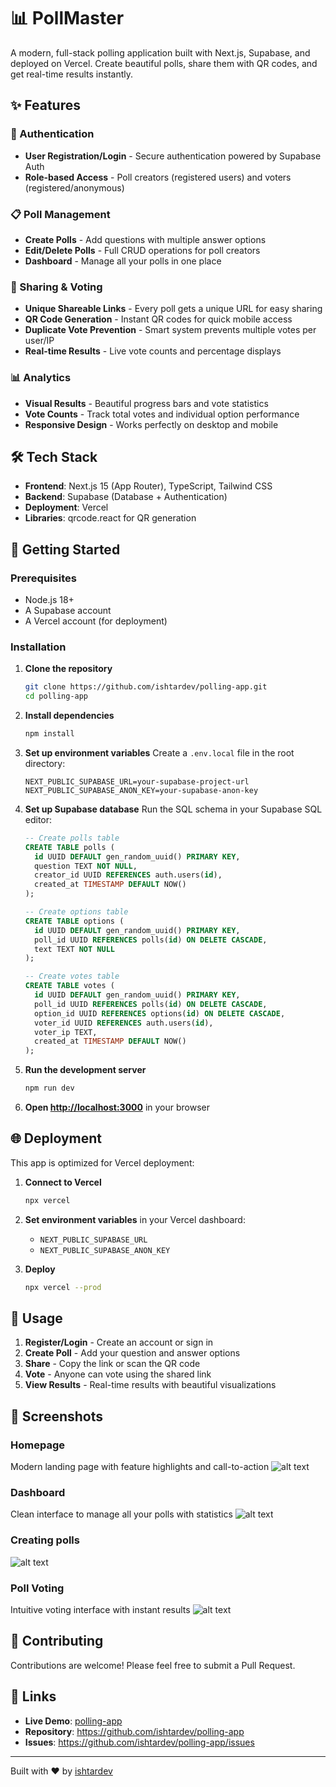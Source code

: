 
# 📊 PollMaster

A modern, full-stack polling application built with Next.js, Supabase, and deployed on Vercel. Create beautiful polls, share them with QR codes, and get real-time results instantly.

## ✨ Features

### 🔐 Authentication
- **User Registration/Login** - Secure authentication powered by Supabase Auth
- **Role-based Access** - Poll creators (registered users) and voters (registered/anonymous)

### 📋 Poll Management
- **Create Polls** - Add questions with multiple answer options
- **Edit/Delete Polls** - Full CRUD operations for poll creators
- **Dashboard** - Manage all your polls in one place

### 🔗 Sharing & Voting
- **Unique Shareable Links** - Every poll gets a unique URL for easy sharing
- **QR Code Generation** - Instant QR codes for quick mobile access
- **Duplicate Vote Prevention** - Smart system prevents multiple votes per user/IP
- **Real-time Results** - Live vote counts and percentage displays

### 📊 Analytics
- **Visual Results** - Beautiful progress bars and vote statistics
- **Vote Counts** - Track total votes and individual option performance
- **Responsive Design** - Works perfectly on desktop and mobile

## 🛠️ Tech Stack

- **Frontend**: Next.js 15 (App Router), TypeScript, Tailwind CSS
- **Backend**: Supabase (Database + Authentication)
- **Deployment**: Vercel
- **Libraries**: qrcode.react for QR generation

## 🚀 Getting Started

### Prerequisites
- Node.js 18+ 
- A Supabase account
- A Vercel account (for deployment)

### Installation

1. **Clone the repository**
   ```bash
   git clone https://github.com/ishtardev/polling-app.git
   cd polling-app
   ```

2. **Install dependencies**
   ```bash
   npm install
   ```

3. **Set up environment variables**
   Create a `.env.local` file in the root directory:
   ```env
   NEXT_PUBLIC_SUPABASE_URL=your-supabase-project-url
   NEXT_PUBLIC_SUPABASE_ANON_KEY=your-supabase-anon-key
   ```

4. **Set up Supabase database**
   Run the SQL schema in your Supabase SQL editor:
   ```sql
   -- Create polls table
   CREATE TABLE polls (
     id UUID DEFAULT gen_random_uuid() PRIMARY KEY,
     question TEXT NOT NULL,
     creator_id UUID REFERENCES auth.users(id),
     created_at TIMESTAMP DEFAULT NOW()
   );

   -- Create options table
   CREATE TABLE options (
     id UUID DEFAULT gen_random_uuid() PRIMARY KEY,
     poll_id UUID REFERENCES polls(id) ON DELETE CASCADE,
     text TEXT NOT NULL
   );

   -- Create votes table
   CREATE TABLE votes (
     id UUID DEFAULT gen_random_uuid() PRIMARY KEY,
     poll_id UUID REFERENCES polls(id) ON DELETE CASCADE,
     option_id UUID REFERENCES options(id) ON DELETE CASCADE,
     voter_id UUID REFERENCES auth.users(id),
     voter_ip TEXT,
     created_at TIMESTAMP DEFAULT NOW()
   );
   ```

5. **Run the development server**
   ```bash
   npm run dev
   ```

6. **Open [http://localhost:3000](http://localhost:3000)** in your browser

## 🌐 Deployment

This app is optimized for Vercel deployment:

1. **Connect to Vercel**
   ```bash
   npx vercel
   ```

2. **Set environment variables** in your Vercel dashboard:
   - `NEXT_PUBLIC_SUPABASE_URL`
   - `NEXT_PUBLIC_SUPABASE_ANON_KEY`

3. **Deploy**
   ```bash
   npx vercel --prod
   ```

## 📱 Usage

1. **Register/Login** - Create an account or sign in
2. **Create Poll** - Add your question and answer options
3. **Share** - Copy the link or scan the QR code
4. **Vote** - Anyone can vote using the shared link
5. **View Results** - Real-time results with beautiful visualizations

## 🎨 Screenshots

### Homepage
Modern landing page with feature highlights and call-to-action
![alt text](image.png)
### Dashboard
Clean interface to manage all your polls with statistics
![alt text](image-3.png)
### Creating polls 
![alt text](image-1.png)
### Poll Voting
Intuitive voting interface with instant results
![alt text](image-2.png)

## 🤝 Contributing

Contributions are welcome! Please feel free to submit a Pull Request.

## 🔗 Links

- **Live Demo**: [polling-app](https://polling-app-khaki-seven.vercel.app/)
- **Repository**: https://github.com/ishtardev/polling-app
- **Issues**: https://github.com/ishtardev/polling-app/issues

---

Built with ❤️ by [ishtardev](https://github.com/ishtardev) 
